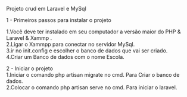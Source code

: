  

Projeto crud em Laravel e MySql

1 - Primeiros passos para instalar o projeto 

1.Você deve ter instalado em seu computador a versão maior do PHP & Laravel & Xammp .<br/>
2.Ligar o Xammpp para conectar no servidor MySql.<br/>
3.ir no init.config e escolher o banco de dados que vai ser criado.<br/>
4.Criar um Banco de dados com o nome Escola.<br/>


2 - Iniciar o projeto <br/>
1.Iniciar o comando php artisan migrate no cmd. Para Criar o banco de dados.<br/>
2.Colocar o comando php artisan serve no cmd. Para iniciar o laravel.<br/>

   
